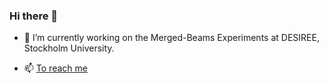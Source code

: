 ### Hi there 👋

<!--
**mingchaoji/mingchaoji** is a ✨ _special_ ✨ repository because its `README.md` (this file) appears on your GitHub profile.

Here are some ideas to get you started:
-->

- 🔭 I’m currently working on the Merged-Beams Experiments at DESIREE, Stockholm University.

- 📫 [To reach me](mailto:mingchao.ji@fysik.su.se)

